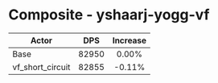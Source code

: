 # Composite - yshaarj-yogg-vf
| Actor | DPS | Increase |
|---|:---:|:---:|
|Base|82950|0.00%|
|vf_short_circuit|82855|-0.11%|
